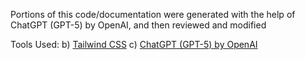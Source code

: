 Portions of this code/documentation were generated with the help of
ChatGPT (GPT-5) by OpenAI, and then reviewed and modified 

Tools Used:
  b) [Tailwind CSS](https://tailwindcss.com/)
  c) [ChatGPT (GPT-5) by OpenAI](https://openai.com/)
